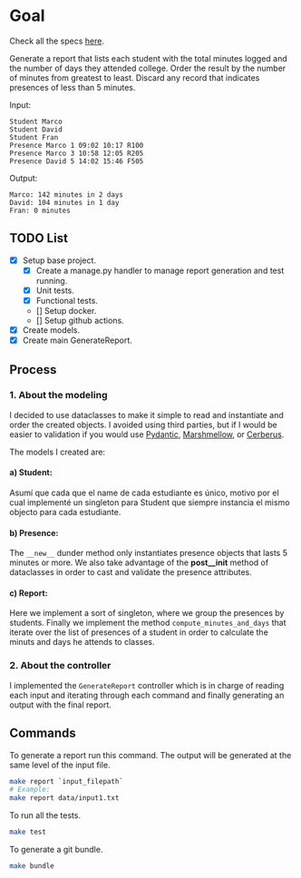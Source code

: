 # Goal

Check all the specs [here](https://gist.github.com/JessikaCastellano/6e4297fbd245d779d068fb9226b0340c).

Generate a report that lists each student with the total minutes logged and the number of days they attended college. Order the result by the number of minutes from greatest to least.
Discard any record that indicates presences of less than 5 minutes.

Input:
```
Student Marco
Student David
Student Fran
Presence Marco 1 09:02 10:17 R100
Presence Marco 3 10:58 12:05 R205
Presence David 5 14:02 15:46 F505
```

Output:

```
Marco: 142 minutes in 2 days
David: 104 minutes in 1 day
Fran: 0 minutes
```

## TODO List

- [x] Setup base project.
    - [x] Create a manage.py handler to manage report generation and test running.
    - [x] Unit tests.
    - [x] Functional tests.
    - [] Setup docker.
    - [] Setup github actions.
- [x] Create models.
- [x] Create main GenerateReport.

## Process

### 1. About the modeling
I decided to use dataclasses to make it simple to read and instantiate and order the created objects.
I avoided using third parties, but if I would be easier to validation if you would use [Pydantic](https://docs.pydantic.dev/latest/), [Marshmellow](https://marshmallow.readthedocs.io/en/stable/), or [Cerberus](https://docs.python-cerberus.org/).

The models I created are:

#### a) Student:
Asumí que cada que el name de cada estudiante es único, motivo por el cual implementé un singleton para Student que siempre instancia el mismo objecto para cada estudiante.

#### b) Presence:
The `__new__` dunder method only instantiates presence objects that lasts 5 minutes or more.
We also take advantage of the __post__init__ method of dataclasses in order to cast and validate the presence attributes.

#### c) Report:
Here we implement a sort of singleton, where we group the presences by students. Finally we implement the method `compute_minutes_and_days` that iterate over the list of presences of a student in order to calculate the minuts and days he attends to classes.

### 2. About the controller

I implemented the `GenerateReport` controller which is in charge of reading each input and iterating through each command and finally generating an output with the final report.


## Commands

To generate a report run this command. The output will be generated at the same level of the input file.
```bash
make report `input_filepath`
# Example:
make report data/input1.txt
```

To run all the tests.
```bash
make test
```

To generate a git bundle.
```bash
make bundle
```


